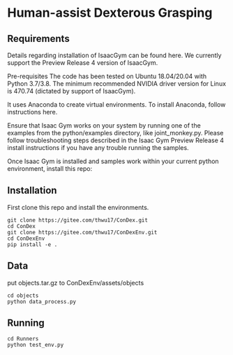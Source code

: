# Human-assist Dexterous Grasping

## Requirements
Details regarding installation of IsaacGym can be found here. We currently support the Preview Release 4 version of IsaacGym.

Pre-requisites
The code has been tested on Ubuntu 18.04/20.04 with Python 3.7/3.8. The minimum recommended NVIDIA driver version for Linux is 470.74 (dictated by support of IsaacGym).

It uses Anaconda to create virtual environments. To install Anaconda, follow instructions here.

Ensure that Isaac Gym works on your system by running one of the examples from the python/examples directory, like joint_monkey.py. Please follow troubleshooting steps described in the Isaac Gym Preview Release 4 install instructions if you have any trouble running the samples.

Once Isaac Gym is installed and samples work within your current python environment, install this repo:

## Installation
First clone this repo and install the environments.
```
git clone https://gitee.com/thwu17/ConDex.git
cd ConDex
git clone https://gitee.com/thwu17/ConDexEnv.git
cd ConDexEnv
pip install -e .
```
## Data 
put objects.tar.gz to ConDexEnv/assets/objects
```
cd objects
python data_process.py
```
## Running
```
cd Runners
python test_env.py
```
